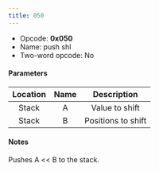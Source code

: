 ```yaml
---
title: 050
---
```


- Opcode: **0x050**
- Name: push shl
- Two-word opcode: No

#### Parameters

| Location | Name |    Description     |
|:--------:|:----:|:------------------:|
|  Stack   |  A   |   Value to shift   |
|  Stack   |  B   | Positions to shift |

#### Notes

Pushes A \<\< B to the stack.
